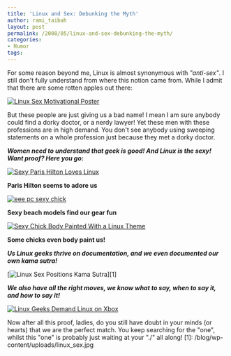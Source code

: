 ```yaml
---
title: 'Linux and Sex: Debunking the Myth'
author: rami_taibah
layout: post
permalink: /2008/05/linux-and-sex-debunking-the-myth/
categories:
- Humor
tags: 
---
```


For some reason beyond me, Linux is almost synonymous with _"anti-sex"_. I still don't fully understand from where this notion came from. While I admit that there are some rotten apples out there:

[![Linux Sex Motivational Poster](http://192.168.1.33/blog2/wp-content/uploads/2008/05/poster33445862.jpg)](http://192.168.1.33/blog2/wp-content/uploads/2008/05/poster33445862.jpg)

But these people are just giving us a bad name! I mean I am sure anybody could find a dorky doctor, or a nerdy lawyer! Yet these men with these professions are in high demand. You don't see anybody using sweeping statements on a whole profession just because they met a dorky doctor.

_**Women need to understand that geek is good! And Linux is the sexy! Want proof? Here you go:**_

[![Sexy Paris Hilton Loves Linux](/blog/wp-content/uploads/2008/05/paris_hilton_tux-236x300.jpg)](http://192.168.1.33/blog2/wp-content/uploads/2008/05/paris_hilton_tux.jpg)

**Paris Hilton seems to adore us**

[![eee pc sexy chick](/blog/wp-content/uploads/2008/05/eee-pc-chick-300x221.jpg)](http://192.168.1.33/blog2/wp-content/uploads/2008/05/eee-pc-chick.jpg)

**Sexy beach models find our gear fun**

[![Sexy Chick Body Painted With a Linux Theme](/blog/wp-content/uploads/2008/05/linux_body_painting_kl-300x278.jpg)](http://192.168.1.33/blog2/wp-content/uploads/2008/05/linux_body_painting_kl.jpg)

**Some chicks even body paint us!**

_**Us Linux geeks thrive on documentation, and we even documented our own kama sutra!**_

\[![Linux Sex Positions Kama Sutra](http://farm4.static.flickr.com/3001/2592742163_89b2c48fdb.jpg?v=0)\]\[1\] 

_**We also have all the right moves, we know what to say, when to say it, and how to say it!**_

[![Linux Geeks Demand Linux on Xbox](/blog/wp-content/uploads/Linux-Xbox-Sex.jpg)](/blog/wp-content/uploads/Linux-Xbox-Sex.jpg)

Now after all this proof, ladies, do you still have doubt in your minds (or hearts) that we are the perfect match. You keep searching for the "one", whilst this "one" is probably just waiting at your "./" all along!
\[1\]: /blog/wp-content/uploads/linux\_sex.jpg